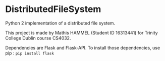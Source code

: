 # DistributedFileSystem
Python 2 implementation of a distributed file system.

This project is made by Mathis HAMMEL (Student ID 16313441) for Trinity College Dublin course CS4032.

Dependencies are Flask and Flask-API.
To install those dependencies, use pip : `pip install flask`
